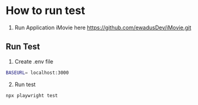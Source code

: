 # How to run test

1. Run Application
iMovie here https://github.com/ewadusDev/iMovie.git

## Run Test
1. Create .env file
```bash
BASEURL= localhost:3000
```
2. Run test
```bash
npx playwright test
```
